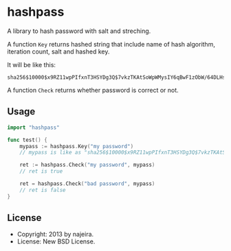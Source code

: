 hashpass
========

A library to hash password with salt and streching.

A function `Key` returns hashed string that include
name of hash algorithm, iteration count, salt and hashed key.

It will be like this:

    sha256$10000$x9RZ11wpPIfxnT3HSYDg3Q$7vkzTKAtSoWpWMysIY6qBwF1zObW/64DLHsozMqikq8

A function `Check` returns whether password is correct or not.


Usage
-----

```go
import "hashpass"

func test() {
	mypass := hashpass.Key("my password")
	// mypass is like as "sha256$10000$x9RZ11wpPIfxnT3HSYDg3Q$7vkzTKAtSoWpWMysIY6qBwF1zObW/64DLHsozMqikq8"

	ret := hashpass.Check("my password", mypass)
	// ret is true

	ret = hashpass.Check("bad password", mypass)
	// ret is false
}
```


License
-------

* Copyright: 2013 by najeira.
* License: New BSD License.
